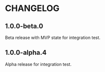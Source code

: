 # CHANGELOG

## 1.0.0-beta.0

Beta release with MVP state for integration test.

## 1.0.0-alpha.4

Alpha release for integration test.
